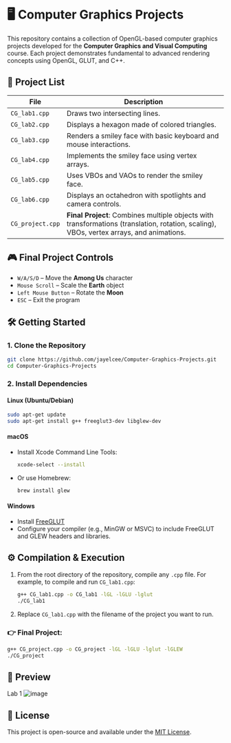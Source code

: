 # 🖥️ Computer Graphics Projects

This repository contains a collection of OpenGL-based computer graphics projects developed for the **Computer Graphics and Visual Computing** course. Each project demonstrates fundamental to advanced rendering concepts using OpenGL, GLUT, and C++.

## 📄 Project List

| File            | Description |
|------------------|-------------|
| `CG_lab1.cpp`    | Draws two intersecting lines. |
| `CG_lab2.cpp`    | Displays a hexagon made of colored triangles. |
| `CG_lab3.cpp`    | Renders a smiley face with basic keyboard and mouse interactions. |
| `CG_lab4.cpp`    | Implements the smiley face using vertex arrays. |
| `CG_lab5.cpp`    | Uses VBOs and VAOs to render the smiley face. |
| `CG_lab6.cpp`    | Displays an octahedron with spotlights and camera controls. |
| `CG_project.cpp` | **Final Project**: Combines multiple objects with transformations (translation, rotation, scaling), VBOs, vertex arrays, and animations. |

## 🎮 Final Project Controls

- `W/A/S/D` – Move the **Among Us** character  
- `Mouse Scroll` – Scale the **Earth** object  
- `Left Mouse Button` – Rotate the **Moon**  
- `ESC` – Exit the program  

## 🛠️ Getting Started

### 1. Clone the Repository

```bash
git clone https://github.com/jayelcee/Computer-Graphics-Projects.git
cd Computer-Graphics-Projects
```

### 2. Install Dependencies

#### Linux (Ubuntu/Debian)

```bash
sudo apt-get update
sudo apt-get install g++ freeglut3-dev libglew-dev
```

#### macOS

- Install Xcode Command Line Tools:
  ```bash
  xcode-select --install
  ```
- Or use Homebrew:
  ```bash
  brew install glew
  ```

#### Windows

- Install [FreeGLUT](http://freeglut.sourceforge.net/)
- Configure your compiler (e.g., MinGW or MSVC) to include FreeGLUT and GLEW headers and libraries.

## ⚙️ Compilation & Execution

1. From the root directory of the repository, compile any `.cpp` file. For example, to compile and run `CG_lab1.cpp`:

   ```bash
   g++ CG_lab1.cpp -o CG_lab1 -lGL -lGLU -lglut
   ./CG_lab1
   ```

2. Replace `CG_lab1.cpp` with the filename of the project you want to run.

### 👉 Final Project:

```bash
g++ CG_project.cpp -o CG_project -lGL -lGLU -lglut -lGLEW
./CG_project
```

## 📸 Preview

Lab 1
![image](https://github.com/user-attachments/assets/8fa45408-6a52-4a2a-be67-a46515f1138e)


## 📜 License

This project is open-source and available under the [MIT License](LICENSE).
